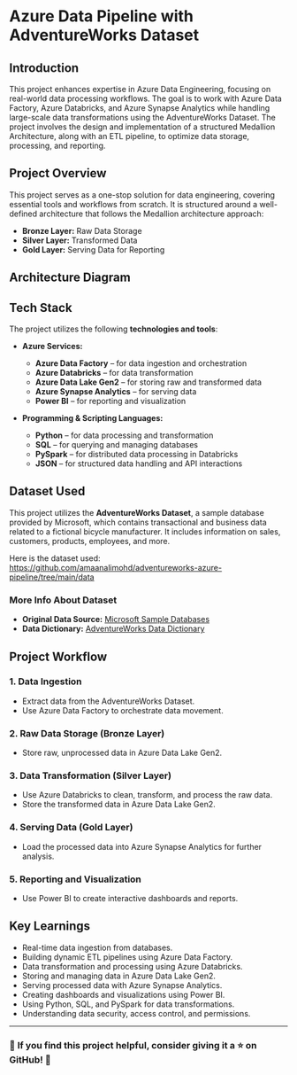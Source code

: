 # Azure Data Pipeline with AdventureWorks Dataset

## Introduction

This project enhances expertise in Azure Data Engineering, focusing on real-world data processing workflows. The goal is to work with Azure Data Factory, Azure Databricks, and Azure Synapse Analytics while handling large-scale data transformations using the AdventureWorks Dataset. The project involves the design and implementation of a structured Medallion Architecture, along with an ETL pipeline, to optimize data storage, processing, and reporting.

## Project Overview
This project serves as a one-stop solution for data engineering, covering essential tools and workflows from scratch. It is structured around a well-defined architecture that follows the Medallion architecture approach:
- **Bronze Layer:** Raw Data Storage
- **Silver Layer:** Transformed Data
- **Gold Layer:** Serving Data for Reporting

## Architecture Diagram

## Tech Stack
The project utilizes the following **technologies and tools**:
- **Azure Services:**
  - **Azure Data Factory** – for data ingestion and orchestration
  - **Azure Databricks** – for data transformation
  - **Azure Data Lake Gen2** – for storing raw and transformed data
  - **Azure Synapse Analytics** – for serving data
  - **Power BI** – for reporting and visualization
  
- **Programming & Scripting Languages:**
  - **Python** – for data processing and transformation
  - **SQL** – for querying and managing databases
  - **PySpark** – for distributed data processing in Databricks
  - **JSON** – for structured data handling and API interactions

## Dataset Used
This project utilizes the **AdventureWorks Dataset**, a sample database provided by Microsoft, which contains transactional and business data related to a fictional bicycle manufacturer. It includes information on sales, customers, products, employees, and more.

Here is the dataset used: https://github.com/amaanalimohd/adventureworks-azure-pipeline/tree/main/data

### **More Info About Dataset**
- **Original Data Source:** [Microsoft Sample Databases](https://docs.microsoft.com/en-us/sql/samples/adventureworks-install-configure?view=sql-server-ver15)
- **Data Dictionary:** [AdventureWorks Data Dictionary](https://dataedo.com/samples/html/AdventureWorks/doc/AdventureWorks_2/home.html)

## Project Workflow
### 1. Data Ingestion
- Extract data from the AdventureWorks Dataset.
- Use Azure Data Factory to orchestrate data movement.

### 2. Raw Data Storage (Bronze Layer)
- Store raw, unprocessed data in Azure Data Lake Gen2.

### 3. Data Transformation (Silver Layer)
- Use Azure Databricks to clean, transform, and process the raw data.
- Store the transformed data in Azure Data Lake Gen2.

### 4. Serving Data (Gold Layer)
- Load the processed data into Azure Synapse Analytics for further analysis.

### 5. Reporting and Visualization
- Use Power BI to create interactive dashboards and reports.

## Key Learnings
- Real-time data ingestion from databases.
- Building dynamic ETL pipelines using Azure Data Factory.
- Data transformation and processing using Azure Databricks.
- Storing and managing data in Azure Data Lake Gen2.
- Serving processed data with Azure Synapse Analytics.
- Creating dashboards and visualizations using Power BI.
- Using Python, SQL, and PySpark for data transformations.
- Understanding data security, access control, and permissions.

---

### 📢 **If you find this project helpful, consider giving it a ⭐ on GitHub!** 🚀
